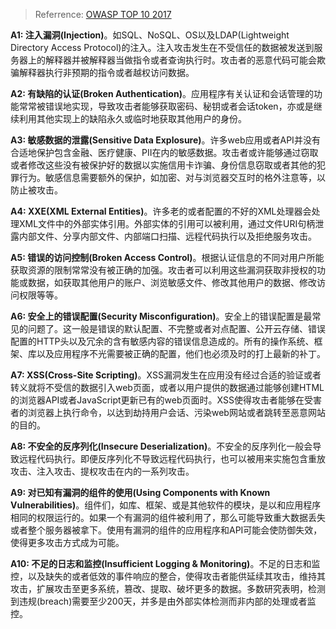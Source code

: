 > Referrence: [OWASP TOP 10 2017](https://www.owasp.org/images/7/72/OWASP_Top_10-2017_%28en%29.pdf.pdf)

**A1: 注入漏洞\(Injection\)**。如SQL、NoSQL、OS以及LDAP\(Lightweight Directory Access Protocol\)的注入。注入攻击发生在不受信任的数据被发送到服务器上的解释器并被解释器当做指令或者查询执行时。攻击者的恶意代码可能会欺骗解释器执行非预期的指令或者越权访问数据。

**A2: 有缺陷的认证\(Broken Authentication\)**。应用程序有关认证和会话管理的功能常常被错误地实现，导致攻击者能够获取密码、秘钥或者会话token，亦或是继续利用其他实现上的缺陷永久或临时地获取其他用户的身份。

**A3: 敏感数据的泄露\(Sensitive Data Explosure\)**。许多web应用或者API并没有合适地保护包含金融、医疗健康、PII在内的敏感数据。攻击者或许能够通过窃取或者修改这些没有被保护好的数据以实施信用卡诈骗、身份信息窃取或者其他的犯罪行为。敏感信息需要额外的保护，如加密、对与浏览器交互时的格外注意等，以防止被攻击。

**A4: XXE\(XML External Entities\)**。许多老的或者配置的不好的XML处理器会处理XML文件中的外部实体引用。外部实体的引用可以被利用，通过文件URI句柄泄露内部文件、分享内部文件、内部端口扫描、远程代码执行以及拒绝服务攻击。

**A5: 错误的访问控制\(Broken Access Control\)**。根据认证信息的不同对用户所能获取资源的限制常常没有被正确的加强。攻击者可以利用这些漏洞获取非授权的功能或数据，如获取其他用户的账户、浏览敏感文件、修改其他用户的数据、修改访问权限等等。

**A6: 安全上的错误配置\(Security Misconfiguration\)**。安全上的错误配置是最常见的问题了。这一般是错误的默认配置、不完整或者对点配置、公开云存储、错误配置的HTTP头以及冗余的含有敏感内容的错误信息造成的。所有的操作系统、框架、库以及应用程序不光需要被正确的配置，他们也必须及时的打上最新的补丁。

**A7: XSS\(Cross-Site Scripting\)**。XSS漏洞发生在应用没有经过合适的验证或者转义就将不受信的数据引入web页面，或者以用户提供的数据通过能够创建HTML的浏览器API或者JavaScript更新已有的web页面时。XSS使得攻击者能够在受害者的浏览器上执行命令，以达到劫持用户会话、污染web网站或者跳转至恶意网站的目的。

**A8: 不安全的反序列化\(Insecure Deserialization\)**。不安全的反序列化一般会导致远程代码执行。即便反序列化不导致远程代码执行，也可以被用来实施包含重放攻击、注入攻击、提权攻击在内的一系列攻击。

**A9: 对已知有漏洞的组件的使用\(Using Components with Known Vulnerabilities\)**。组件们，如库、框架、或是其他软件的模块，是以和应用程序相同的权限运行的。如果一个有漏洞的组件被利用了，那么可能导致重大数据丢失或者整个服务器被拿下。使用有漏洞的组件的应用程序和API可能会使防御失效，使得更多攻击方式成为可能。

**A10: 不足的日志和监控\(Insufficient Logging & Monitoring\)**。不足的日志和监控，以及缺失的或者低效的事件响应的整合，使得攻击者能供延续其攻击，维持其攻击，扩展攻击至更多系统，篡改、提取、破坏更多的数据。多数研究表明，检测到违规\(breach\)需要至少200天，并多是由外部实体检测而非内部的处理或者监控。

